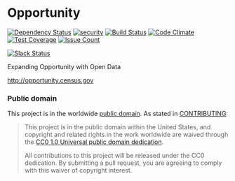 # Opportunity

[![Dependency Status](https://gemnasium.com/badges/github.com/presidential-innovation-fellows/hack-the-paygap.svg)](https://gemnasium.com/github.com/presidential-innovation-fellows/hack-the-paygap)
[![security](https://hakiri.io/github/presidential-innovation-fellows/hack-the-paygap/master.svg)](https://hakiri.io/github/presidential-innovation-fellows/hack-the-paygap/master)
[![Build Status](https://travis-ci.org/presidential-innovation-fellows/hack-the-paygap.svg?branch=master)](https://travis-ci.org/presidential-innovation-fellows/hack-the-paygap)
[![Code Climate](https://codeclimate.com/github/presidential-innovation-fellows/hack-the-paygap/badges/gpa.svg)](https://codeclimate.com/github/presidential-innovation-fellows/hack-the-paygap)
[![Test Coverage](https://codeclimate.com/github/presidential-innovation-fellows/hack-the-paygap/badges/coverage.svg)](https://codeclimate.com/github/presidential-innovation-fellows/hack-the-paygap/coverage)
[![Issue Count](https://codeclimate.com/github/presidential-innovation-fellows/hack-the-paygap/badges/issue_count.svg)](https://codeclimate.com/github/presidential-innovation-fellows/hack-the-paygap)

[![Slack Status](https://opportunity-slack.herokuapp.com/badge.svg)](https://opportunity-slack.herokuapp.com)

Expanding Opportunity with Open Data

http://opportunity.census.gov


### Public domain

This project is in the worldwide [public domain](LICENSE.md). As stated in [CONTRIBUTING](CONTRIBUTING.md):

> This project is in the public domain within the United States, and copyright and related rights in the work worldwide are waived through the [CC0 1.0 Universal public domain dedication](https://creativecommons.org/publicdomain/zero/1.0/).
>
> All contributions to this project will be released under the CC0 dedication. By submitting a pull request, you are agreeing to comply with this waiver of copyright interest.
